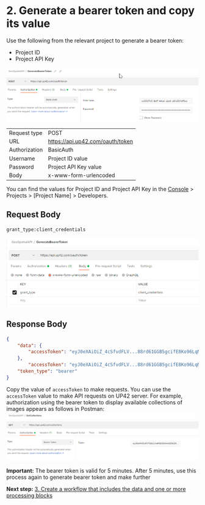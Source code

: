 
# 2. Generate a bearer token and copy its value

Use the following from the relevant project to generate a bearer token:
- Project ID
- Project API Key  

![Generate Bearer Token](images/0_BearerTokenRequestAuth.png)

|   |   |
|---|---|
 Request type       |       POST                         |
  URL               | https://api.up42.com/oauth/token   |
 Authorization      | BasicAuth                          |
 Username           | Project ID value                   |
 Password           | Project API Key value              |
 Body               | x-www-form-urlencoded              |

                    
You can find the values for Project ID and Project API Key in the [Console](https://console.up42.com/) > Projects > [Project Name] > Developers. 

## Request Body


`grant_type:client_credentials`

![Bearer Token Request Body](images/1_BearerTokenRequestBody.png)

## Response Body

```json
{
    "data": {
        "accessToken": "eyJ0eXAiOiZ_4cSfvdFLV...88rd61GGB5gcifE8Ko96LqM"
    },
        "accessToken": "eyJ0eXAiOiZ_4cSfvdFLV...88rd61GGB5gcifE8Ko96LqM",
    "token_type": "bearer"
}
```
Copy the value of `accessToken` to make requests. You can use the `accessToken` value to make API requests on UP42 server. For example, authorization using the bearer token to display available collections of images appears as follows in Postman: 
![Example: Bearer Token Used To Make A Call In Postman](images/2_BearerTokenUsedToMakeCall.png)

**Important:** The bearer token is valid for 5 minutes. After 5 minutes, use this process again to generate bearer token and make further  

**Next step:** [3. Create a workflow that includes the data and one or more processing blocks](Create-a-workflow-that-includes-the-data-and-one-or-more-processing-blocks.md)